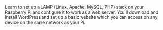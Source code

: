 Learn to set up a LAMP (Linux, Apache, MySQL, PHP) stack on your Raspberry Pi and configure it to work as a web server. You'll download and install WordPress and set up a basic website which you can access on any device on the same network as your Pi.
